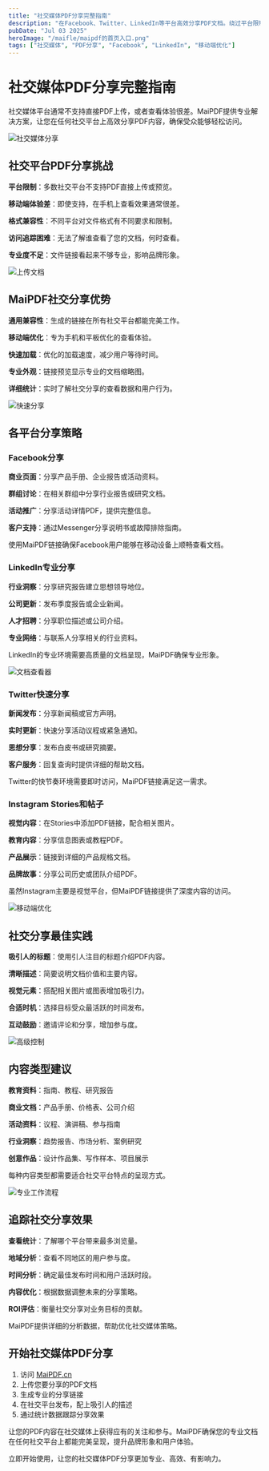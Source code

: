 ```yaml
---
title: "社交媒体PDF分享完整指南"
description: "在Facebook、Twitter、LinkedIn等平台高效分享PDF文档。绕过平台限制，确保移动端访问和专业呈现效果。"
pubDate: "Jul 03 2025"
heroImage: "/maifle/maipdf的首页入口.png"
tags: ["社交媒体", "PDF分享", "Facebook", "LinkedIn", "移动端优化"]
---
```


# 社交媒体PDF分享完整指南

社交媒体平台通常不支持直接PDF上传，或者查看体验很差。MaiPDF提供专业解决方案，让您在任何社交平台上高效分享PDF内容，确保受众能够轻松访问。

![社交媒体分享](/maifle/maipdf的首页入口.png)

## 社交平台PDF分享挑战

**平台限制**：多数社交平台不支持PDF直接上传或预览。

**移动端体验差**：即使支持，在手机上查看效果通常很差。

**格式兼容性**：不同平台对文件格式有不同要求和限制。

**访问追踪困难**：无法了解谁查看了您的文档，何时查看。

**专业度不足**：文件链接看起来不够专业，影响品牌形象。

![上传文档](/maifle/MaiPDF中的上传界面.png)

## MaiPDF社交分享优势

**通用兼容性**：生成的链接在所有社交平台都能完美工作。

**移动端优化**：专为手机和平板优化的查看体验。

**快速加载**：优化的加载速度，减少用户等待时间。

**专业外观**：链接预览显示专业的文档缩略图。

**详细统计**：实时了解社交分享的查看数据和用户行为。

![快速分享](/maifle/PDF链接生成的时候显示的信息.png)

## 各平台分享策略

### Facebook分享

**商业页面**：分享产品手册、企业报告或活动资料。

**群组讨论**：在相关群组中分享行业报告或研究文档。

**活动推广**：分享活动详情PDF，提供完整信息。

**客户支持**：通过Messenger分享说明书或故障排除指南。

使用MaiPDF链接确保Facebook用户能够在移动设备上顺畅查看文档。

### LinkedIn专业分享

**行业洞察**：分享研究报告建立思想领导地位。

**公司更新**：发布季度报告或企业新闻。

**人才招聘**：分享职位描述或公司介绍。

**专业网络**：与联系人分享相关的行业资料。

LinkedIn的专业环境需要高质量的文档呈现，MaiPDF确保专业形象。

![文档查看器](/maifle/页面上显示水印位置.png)

### Twitter快速分享

**新闻发布**：分享新闻稿或官方声明。

**实时更新**：快速分享活动议程或紧急通知。

**思想分享**：发布白皮书或研究摘要。

**客户服务**：回复查询时提供详细的帮助文档。

Twitter的快节奏环境需要即时访问，MaiPDF链接满足这一需求。

### Instagram Stories和帖子

**视觉内容**：在Stories中添加PDF链接，配合相关图片。

**教育内容**：分享信息图表或教程PDF。

**产品展示**：链接到详细的产品规格文档。

**品牌故事**：分享公司历史或团队介绍PDF。

虽然Instagram主要是视觉平台，但MaiPDF链接提供了深度内容的访问。

![移动端优化](/maifle/用户输入短信的页面.jpg)

## 社交分享最佳实践

**吸引人的标题**：使用引人注目的标题介绍PDF内容。

**清晰描述**：简要说明文档价值和主要内容。

**视觉元素**：搭配相关图片或图表增加吸引力。

**合适时机**：选择目标受众最活跃的时间发布。

**互动鼓励**：邀请评论和分享，增加参与度。

![高级控制](/maifle/动态水印的选项.png)

## 内容类型建议

**教育资料**：指南、教程、研究报告

**商业文档**：产品手册、价格表、公司介绍

**活动资料**：议程、演讲稿、参与指南

**行业洞察**：趋势报告、市场分析、案例研究

**创意作品**：设计作品集、写作样本、项目展示

每种内容类型都需要适合社交平台特点的呈现方式。

![专业工作流程](/maifle/阅读记录查询.png)

## 追踪社交分享效果

**查看统计**：了解哪个平台带来最多浏览量。

**地域分析**：查看不同地区的用户参与度。

**时间分析**：确定最佳发布时间和用户活跃时段。

**内容优化**：根据数据调整未来的分享策略。

**ROI评估**：衡量社交分享对业务目标的贡献。

MaiPDF提供详细的分析数据，帮助优化社交媒体策略。

## 开始社交媒体PDF分享

1. 访问 [MaiPDF.cn](https://maipdf.cn)
2. 上传您要分享的PDF文档
3. 生成专业的分享链接
4. 在社交平台发布，配上吸引人的描述
5. 通过统计数据跟踪分享效果

让您的PDF内容在社交媒体上获得应有的关注和参与。MaiPDF确保您的专业文档在任何社交平台上都能完美呈现，提升品牌形象和用户体验。

立即开始使用，让您的社交媒体PDF分享更加专业、高效、有影响力。
